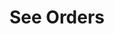 ---
title: See Orders
position_number: 5
type: get
description: /v1/future-u/trade/order/list
parameters:
  - name: clientOrderId
    type: String
    mandatory: false
    default: N/A
    description: Client order ID
    ranges:
  - name: page
    type: integer
    mandatory: false
    default: 1
    description: Page
    ranges:
  - name: size
    type: integer
    mandatory: false
    default: 10
    description: Quantity of a single page
    ranges:
  - name: startTime
    type: integer
    mandatory: false
    default: N/A
    description: Start time
    ranges:
  - name: endTime
    type: integer
    mandatory: false
    default: N/A
    description: End time
    ranges:
  - name: state
    type: string
    mandatory: false
    default: NEW
    description: >-
      Order state:
      NEW：New order (unfilled);PARTIALLY_FILLED:Partial deal;PARTIALLY_CANCELED:Partial revocation;FILLED:Filled;CANCELED:Cancled;REJECTED:Order failed;EXPIRED：Expired;UNFINISHED:Unfinished;HISTORY:(History)
    ranges:
  - name: symbol
    type: string
    mandatory: false
    default: N/A
    description: Trading pair
    ranges:
content_markdown: |-

               #### **Limit Flow Rules**

               200/s/apikey
left_code_blocks:
  - code_block: "public void getMarketConfig() {\r\n\tString text = HttpUtil.get(URL + \"/data/api/v1/future-u/trade/getMarketConfig\");\r\n\tSystem.out.println(text);\r\n}"
    title: Java
    language: java
right_code_blocks:
  - code_block: |-
      {
        "msgInfo": {
          "code": "",
          "msg": ""
        },
        "msg": "",
        "data": {
          "items": [
            {
              "clientOrderId": "", //Client order ID
              "avgPrice": 0, //Average price
              "closePosition": false, //Whether to close all when order condition is triggered
              "closeProfit": 0, //Offset profit and loss
              "createdTime": 0, //Creat time
              "executedQty": 0, //Volume (Cont)
              "forceClose": false, //Is it a liquidation order
              "marginFrozen": 0, //Occupied margin
              "orderId": 0, //Order id
              "orderSide": "", //Order side
              "orderType": "", //Order type
              "origQty": 0, //Quantity (Cont)
              "positionSide": "", //Position side
              "price": 0, //Order price
              "sourceId": 0, //Triggering conditions ID
              "state": "", //Order state:NEW：New order (unfilled);PARTIALLY_FILLED:Partial deal;PARTIALLY_CANCELED:Partial revocation;FILLED:Filled;CANCELED:Cancled;REJECTED:Order failed;EXPIRED：Expired
              "symbol": "", //Trading pair
              "timeInForce": "", //Valid type
              "triggerProfitPrice": 0, //TP trigger price
              "triggerStopPrice": 0 //SL trigger price
            }
          ],
          "page": 0,
          "ps": 0,
          "total": 0
        },
        "code": 200
      }
    title: Response
    language: json
---